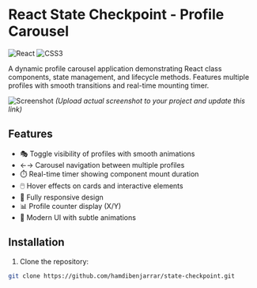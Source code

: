 # React State Checkpoint - Profile Carousel

![React](https://img.shields.io/badge/react-%2320232a.svg?style=for-the-badge&logo=react&logoColor=%2361DAFB) ![CSS3](https://img.shields.io/badge/css3-%231572B6.svg?style=for-the-badge&logo=css3&logoColor=white)

A dynamic profile carousel application demonstrating React class components, state management, and lifecycle methods. Features multiple profiles with smooth transitions and real-time mounting timer.

![Screenshot](https://via.placeholder.com/800x500.png?text=Profile+Carousel+Screenshot) 
*(Upload actual screenshot to your project and update this link)*

## Features

- 🎭 Toggle visibility of profiles with smooth animations
- ←→ Carousel navigation between multiple profiles
- ⏱️ Real-time timer showing component mount duration
- 🖱️ Hover effects on cards and interactive elements
- 📱 Fully responsive design
- 📊 Profile counter display (X/Y)
- 🎨 Modern UI with subtle animations

## Installation

1. Clone the repository:
```bash
git clone https://github.com/hamdibenjarrar/state-checkpoint.git
